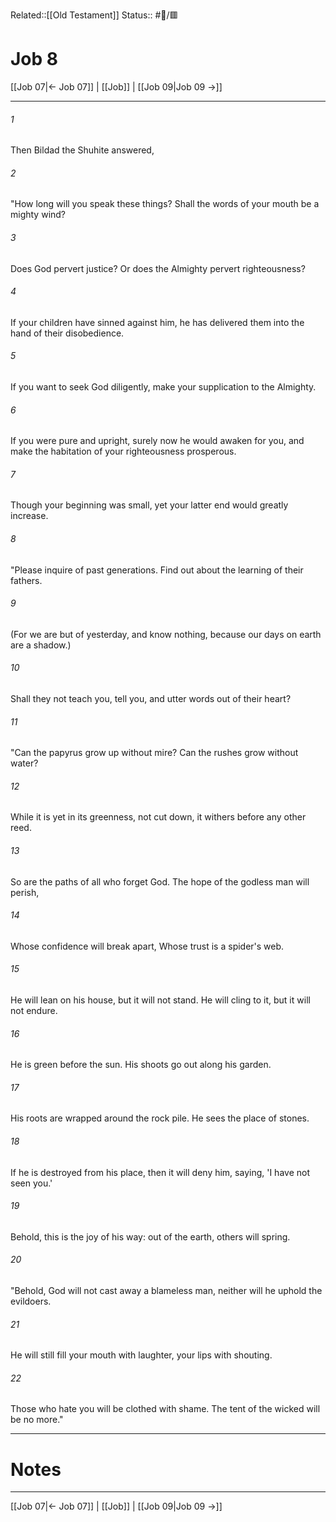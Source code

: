 Related::[[Old Testament]]
Status:: #📖/🟥
# Job 8

[[Job 07|← Job 07]] | [[Job]] | [[Job 09|Job 09 →]]
***



###### 1 
Then Bildad the Shuhite answered, 

###### 2 
"How long will you speak these things? Shall the words of your mouth be a mighty wind? 

###### 3 
Does God pervert justice? Or does the Almighty pervert righteousness? 

###### 4 
If your children have sinned against him, he has delivered them into the hand of their disobedience. 

###### 5 
If you want to seek God diligently, make your supplication to the Almighty. 

###### 6 
If you were pure and upright, surely now he would awaken for you, and make the habitation of your righteousness prosperous. 

###### 7 
Though your beginning was small, yet your latter end would greatly increase. 

###### 8 
"Please inquire of past generations. Find out about the learning of their fathers. 

###### 9 
(For we are but of yesterday, and know nothing, because our days on earth are a shadow.) 

###### 10 
Shall they not teach you, tell you, and utter words out of their heart? 

###### 11 
"Can the papyrus grow up without mire? Can the rushes grow without water? 

###### 12 
While it is yet in its greenness, not cut down, it withers before any other reed. 

###### 13 
So are the paths of all who forget God. The hope of the godless man will perish, 

###### 14 
Whose confidence will break apart, Whose trust is a spider's web. 

###### 15 
He will lean on his house, but it will not stand. He will cling to it, but it will not endure. 

###### 16 
He is green before the sun. His shoots go out along his garden. 

###### 17 
His roots are wrapped around the rock pile. He sees the place of stones. 

###### 18 
If he is destroyed from his place, then it will deny him, saying, 'I have not seen you.' 

###### 19 
Behold, this is the joy of his way: out of the earth, others will spring. 

###### 20 
"Behold, God will not cast away a blameless man, neither will he uphold the evildoers. 

###### 21 
He will still fill your mouth with laughter, your lips with shouting. 

###### 22 
Those who hate you will be clothed with shame. The tent of the wicked will be no more."

---
# Notes


***
[[Job 07|← Job 07]] | [[Job]] | [[Job 09|Job 09 →]]
